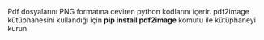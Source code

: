 Pdf dosyalarını PNG formatına ceviren python kodlarını içerir.
pdf2image kütüphanesini kullandığı için **pip install pdf2image** komutu ile kütüphaneyi kurun
